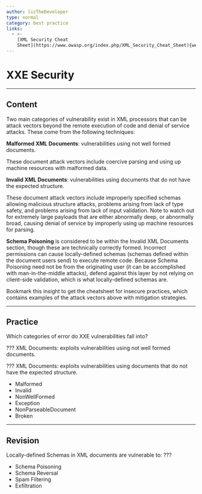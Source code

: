 ```yaml
---
author: lizTheDeveloper
type: normal
category: best practice
links:
  - >-
    [XML Security Cheat
    Sheet](https://www.owasp.org/index.php/XML_Security_Cheat_Sheet){website}
---
```


# XXE Security


---

## Content

Two main categories of vulnerability exist in XML processors that can be attack vectors beyond the remote execution of code and denial of service attacks. These come from the following techniques:

**Malformed XML Documents**: vulnerabilities using not well formed documents.

These document attack vectors include coercive parsing and using up machine resources with malformed data.

**Invalid XML Documents**: vulnerabilities using documents that do not have the expected structure.

These document attack vectors include improperly specified schemas allowing malicious structure attacks, problems arising from lack of type safety, and problems arising from lack of input validation. Note to watch out for extremely large payloads that are either abnormally deep, or abnormally broad, causing denial of service by improperly using up machine resources for parsing.

**Schema Poisoning** is considered to be within the Invalid XML Documents section, though these are technically correctly formed. Incorrect permissions can cause locally-defined schemas (schemas defined within the document users send) to execute remote code. Because Schema Poisoning need not be from the originating user (it can be accomplished with man-in-the-middle attacks), defend against this layer by not relying on client-side validation, which is what locally-defined schemas are.

Bookmark this insight to get the cheatsheet for insecure practices, which contains examples of the attack vectors above with mitigation strategies.


---

## Practice

Which categories of error do XXE vulnerabilities fall into?

??? XML Documents: exploits vulnerabilities using not well formed documents.

??? XML Documents: exploits vulnerabilities using documents that do not have the expected structure.

- Malformed
- Invalid
- NonWellFormed
- Exception
- NonParseableDocument
- Broken


---

## Revision

Locally-defined Schemas in XML documents are vulnerable to:
???

- Schema Poisoning
- Schema Reversal
- Spam Filtering
- Exfiltration
